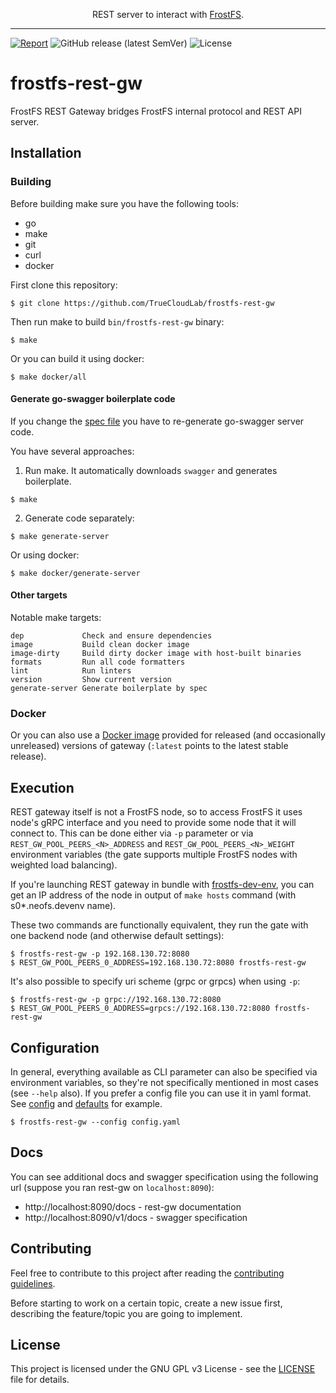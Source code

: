 
<p align="center">
  REST server to interact with <a href="https://frostfs.info">FrostFS</a>.
</p>

---
[![Report](https://goreportcard.com/badge/github.com/TrueCloudLab/frostfs-rest-gw)](https://goreportcard.com/report/github.com/TrueCloudLab/frostfs-rest-gw)
![GitHub release (latest SemVer)](https://img.shields.io/github/v/release/TrueCloudLab/frostfs-rest-gw?sort=semver)
![License](https://img.shields.io/github/license/TrueCloudLab/frostfs-rest-gw.svg?style=popout)

# frostfs-rest-gw

FrostFS REST Gateway bridges FrostFS internal protocol and REST API server.

## Installation

### Building

Before building make sure you have the following tools:

* go
* make
* git
* curl
* docker

First clone this repository:

```shell
$ git clone https://github.com/TrueCloudLab/frostfs-rest-gw
```

Then run make to build `bin/frostfs-rest-gw` binary:

```shell
$ make
```

Or you can build it using docker:

```shell
$ make docker/all
```

#### Generate go-swagger boilerplate code

If you change the [spec file](./spec/rest.yaml) you have to re-generate go-swagger server code.

You have several approaches:

1. Run make. It automatically downloads `swagger` and generates boilerplate.

```shell
$ make
```

2. Generate code separately:

```shell
$ make generate-server
```

Or using docker:

```shell
$ make docker/generate-server
```

#### Other targets

Notable make targets:

```
dep             Check and ensure dependencies
image           Build clean docker image
image-dirty     Build dirty docker image with host-built binaries
formats         Run all code formatters
lint            Run linters
version         Show current version
generate-server Generate boilerplate by spec
```

### Docker

Or you can also use a [Docker image](https://hub.docker.com/r/truecloudlab/frostfs-rest-gw) provided for released
(and occasionally unreleased) versions of gateway (`:latest` points to the latest stable release).

## Execution

REST gateway itself is not a FrostFS node, so to access FrostFS it uses node's gRPC interface and you need to provide some
node that it will connect to. This can be done either via `-p` parameter or via `REST_GW_POOL_PEERS_<N>_ADDRESS` and
`REST_GW_POOL_PEERS_<N>_WEIGHT` environment variables (the gate supports multiple FrostFS nodes with weighted load balancing).

If you're launching REST gateway in bundle with [frostfs-dev-env](https://github.com/TrueCloudLab/frostfs-dev-env), you can get
an IP address of the node in output of `make hosts` command
(with s0*.neofs.devenv name).

These two commands are functionally equivalent, they run the gate with one backend node (and otherwise default
settings):

```shell
$ frostfs-rest-gw -p 192.168.130.72:8080
$ REST_GW_POOL_PEERS_0_ADDRESS=192.168.130.72:8080 frostfs-rest-gw
```

It's also possible to specify uri scheme (grpc or grpcs) when using `-p`:

```shell
$ frostfs-rest-gw -p grpc://192.168.130.72:8080
$ REST_GW_POOL_PEERS_0_ADDRESS=grpcs://192.168.130.72:8080 frostfs-rest-gw
```

## Configuration

In general, everything available as CLI parameter can also be specified via environment variables, so they're not
specifically mentioned in most cases (see `--help` also). If you prefer a config file you can use it in yaml format.
See [config](./config/config.yaml) and [defaults](./docs/gate-configuration.md) for example.

```shell
$ frostfs-rest-gw --config config.yaml
```

## Docs

You can see additional docs and swagger specification using the following url
(suppose you ran rest-gw on `localhost:8090`):

* http://localhost:8090/docs - rest-gw documentation
* http://localhost:8090/v1/docs - swagger specification

## Contributing

Feel free to contribute to this project after reading the [contributing guidelines](CONTRIBUTING.md).

Before starting to work on a certain topic, create a new issue first, describing
the feature/topic you are going to implement.

## License

This project is licensed under the GNU GPL v3 License -
see the [LICENSE](LICENSE) file for details.
